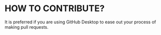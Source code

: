 # HOW TO CONTRIBUTE?

It is preferred if you are using GitHub Desktop to ease out your process of making pull requests. 

